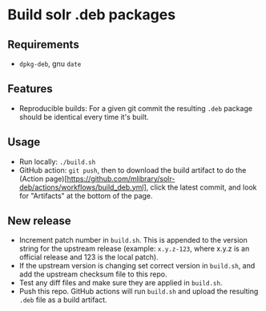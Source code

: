 # Build solr .deb packages
## Requirements
- `dpkg-deb`, gnu `date`
## Features
- Reproducible builds: For a given git commit the resulting `.deb` package should be identical every time it's built.
## Usage
- Run locally: `./build.sh`
- GitHub action: `git push`, then to download the build artifact to do the (Action page)[https://github.com/mlibrary/solr-deb/actions/workflows/build_deb.yml], click the latest commit, and look for "Artifacts" at the bottom of the page.
## New release
- Increment patch number in `build.sh`. This is appended to the version string for the upstream release (example: `x.y.z-123`, where x.y.z is an official release and 123 is the local patch).
- If the upstream version is changing set correct version in `build.sh`, and add the upstream checksum file to this repo.
- Test any diff files and make sure they are applied in `build.sh`.
- Push this repo. GitHub actions will run `build.sh` and upload the resulting `.deb` file as a build artifact.
